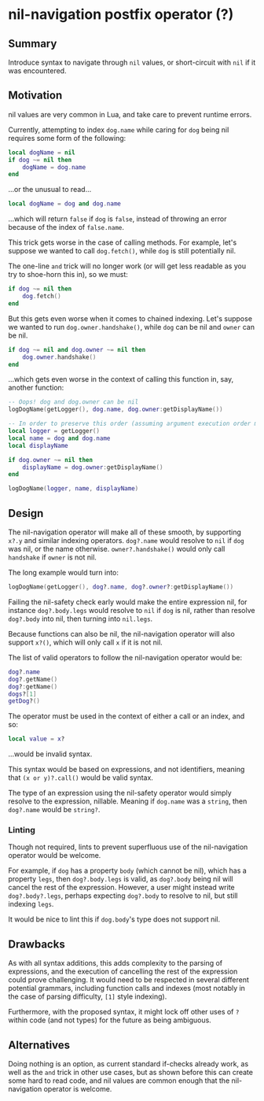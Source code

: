 # nil-navigation postfix operator (?)

## Summary

Introduce syntax to navigate through `nil` values, or short-circuit with `nil` if it was encountered.


## Motivation

nil values are very common in Lua, and take care to prevent runtime errors. 

Currently, attempting to index `dog.name` while caring for `dog` being nil requires some form of the following:

```lua
local dogName = nil
if dog ~= nil then
    dogName = dog.name
end
```

...or the unusual to read...

```lua
local dogName = dog and dog.name
```

...which will return `false` if `dog` is `false`, instead of throwing an error because of the index of `false.name`.

This trick gets worse in the case of calling methods. For example, let's suppose we wanted to call `dog.fetch()`, while `dog` is still potentially nil.

The one-line `and` trick will no longer work (or will get less readable as you try to shoe-horn this in), so we must:

```lua
if dog ~= nil then
    dog.fetch()
end
```

But this gets even worse when it comes to chained indexing. Let's suppose we wanted to run `dog.owner.handshake()`, while `dog` can be nil and `owner` can be nil.

```lua
if dog ~= nil and dog.owner ~= nil then
    dog.owner.handshake()
end
```

...which gets even worse in the context of calling this function in, say, another function:

```lua
-- Oops! dog and dog.owner can be nil
logDogName(getLogger(), dog.name, dog.owner:getDisplayName())

-- In order to preserve this order (assuming argument execution order mattered)...
local logger = getLogger()
local name = dog and dog.name
local displayName

if dog.owner ~= nil then
    displayName = dog.owner:getDisplayName()
end

logDogName(logger, name, displayName)
```

## Design

The nil-navigation operator will make all of these smooth, by supporting `x?.y` and similar indexing operators. `dog?.name` would resolve to `nil` if `dog` was nil, or the name otherwise. `owner?.handshake()` would only call `handshake` if `owner` is not nil.

The long example would turn into:

```lua
logDogName(getLogger(), dog?.name, dog?.owner?:getDisplayName())
```

Failing the nil-safety check early would make the entire expression nil, for instance `dog?.body.legs` would resolve to `nil` if `dog` is nil, rather than resolve `dog?.body` into nil, then turning into `nil.legs`.

Because functions can also be nil, the nil-navigation operator will also support `x?()`, which will only call `x` if it is not nil.

The list of valid operators to follow the nil-navigation operator would be:

```lua
dog?.name
dog?.getName()
dog?:getName()
dogs?[1]
getDog?()
```

The operator must be used in the context of either a call or an index, and so:

```lua
local value = x?
```

...would be invalid syntax. 

This syntax would be based on expressions, and not identifiers, meaning that `(x or y)?.call()` would be valid syntax.

The type of an expression using the nil-safety operator would simply resolve to the expression, nillable. Meaning if `dog.name` was a `string`, then `dog?.name` would be `string?`.

### Linting
Though not required, lints to prevent superfluous use of the nil-navigation operator would be welcome.

For example, if `dog` has a property `body` (which cannot be nil), which has a property `legs`, then `dog?.body.legs` is valid, as `dog?.body` being nil will cancel the rest of the expression. However, a user might instead write `dog?.body?.legs`, perhaps expecting `dog?.body` to resolve to nil, but still indexing `legs`.

It would be nice to lint this if `dog.body`'s type does not support nil.

## Drawbacks

As with all syntax additions, this adds complexity to the parsing of expressions, and the execution of cancelling the rest of the expression could prove challenging. It would need to be respected in several different potential grammars, including function calls and indexes (most notably in the case of parsing difficulty, `[1]` style indexing).

Furthermore, with the proposed syntax, it might lock off other uses of `?` within code (and not types) for the future as being ambiguous.

## Alternatives

Doing nothing is an option, as current standard if-checks already work, as well as the `and` trick in other use cases, but as shown before this can create some hard to read code, and nil values are common enough that the nil-navigation operator is welcome.

